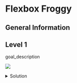 # Flexbox Froggy

## General Information 

## Level 1

goal_description

![](/img/image)

<details><summary> Solution</summary>

TBD

</details>